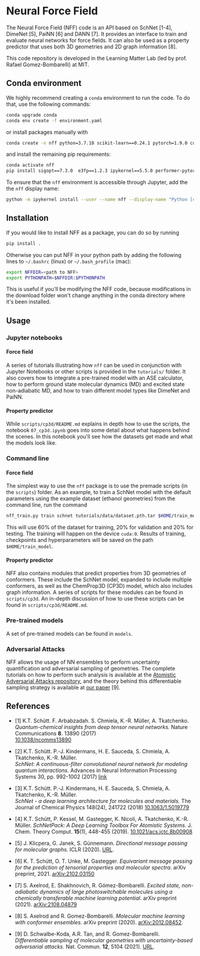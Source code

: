 # Neural Force Field

The Neural Force Field (NFF) code is an API based on SchNet [1-4], DimeNet [5], PaiNN [6] and DANN [7]. It provides an interface to train and evaluate neural networks for force fields. It can also be used as a property predictor that uses both 3D geometries and 2D graph information [8].

This code repository is developed in the Learning Matter Lab (led by prof. Rafael Gomez-Bombarelli) at MIT.

## Conda environment

We highly recommend creating a `conda` environment to run the code. To do that, use the following commands:

```bash
conda upgrade conda
conda env create -f environment.yaml
```

or install packages manually with

```bash
conda create -n nff python=3.7.10 scikit-learn==0.24.1 pytorch=1.9.0 cudatoolkit=10.2 ase==3.22.1 pandas==1.2.2 pymatgen==2021.2.16 sympy==1.7.1 rdkit==2020.09.4 hyperopt==0.2.5 jq==1.6 openbabel==3.1.1 -c pytorch -c conda-forge -c rdkit -c openbabel
```

and install the remaining pip requirements:

```bash
conda activate nff
pip install sigopt==7.3.0  e3fp==1.2.3 ipykernel==5.5.0 performer-pytorch==1.0.11 nglview==3.0.1
```

To ensure that the `nff` environment is accessible through Jupyter, add the the `nff` display name:
```bash
python -m ipykernel install --user --name nff --display-name "Python [conda env:nff"]
```

## Installation

If you would like to install NFF as a package, you can do so by running

```bash
pip install .
```

Otherwise you can put NFF in your python path by adding the following lines to `~/.bashrc` (linux) or `~/.bash_profile` (mac):
```bash
export NFFDIR=<path to NFF>
export PYTHONPATH=$NFFDIR:$PYTHONPATH
```

This is useful if you'll be modifying the NFF code, because modifications in the download folder won't change anything in the conda directory where it's been installed. 


## Usage

### Jupyter notebooks 

#### Force field
A series of tutorials illustrating how `nff` can be used in conjunction with Jupyter Notebooks or other scripts is provided in the `tutorials/` folder. It also covers how to integrate a pre-trained model with an ASE calculator, how to perform ground state molecular dynamics (MD) and excited state non-adiabatic MD, and how to train different model types like DimeNet and PaiNN.

#### Property predictor
While `scripts/cp3d/README.md` explains in depth how to use the scripts, the notebook `07_cp3d.ipynb` goes into some detail about what happens behind the scenes. In this notebook you'll see how the datasets get made and what the models look like.

### Command line

#### Force field
The simplest way to use the `nff` package is to use the premade scripts (in the `scripts`) folder. As an example, to train a SchNet model with the default parameters using the example dataset (ethanol geometries) from the command line, run the command

```bash
nff_train.py train schnet tutorials/data/dataset.pth.tar $HOME/train_model --device cuda:0
```
This will use 60% of the dataset for training, 20% for validation and 20% for testing. The training will happen on the device `cuda:0`. Results of training, checkpoints and hyperparameters will be saved on the path `$HOME/train_model`.

#### Property predictor
NFF also contains modules that predict properties from 3D geometries of conformers. These include the SchNet model, expanded to include multiple conformers, as well as the ChemProp3D (CP3D)  model, which also includes graph information. A series of scripts for these modules can be found in `scripts/cp3d`. An in-depth discussion of how to use these scripts can be found in `scripts/cp3d/README.md`.   

### Pre-trained models
A set of pre-trained models can be found in `models`.

### Adversarial Attacks

NFF allows the usage of NN ensembles to perform uncertainty quantification and adversarial sampling of geometries. The complete tutorials on how to perform such analysis is available at the [Atomistic Adversarial Attacks repository](https://github.com/learningmatter-mit/Atomistic-Adversarial-Attacks), and the theory behind this differentiable sampling strategy is available at [our paper](https://www.nature.com/articles/s41467-021-25342-8) [9].

## References

* [1] K.T. Schütt. F. Arbabzadah. S. Chmiela, K.-R. Müller, A. Tkatchenko.  
*Quantum-chemical insights from deep tensor neural networks.*
Nature Communications **8**. 13890 (2017)   
[10.1038/ncomms13890](http://dx.doi.org/10.1038/ncomms13890)

* [2] K.T. Schütt. P.-J. Kindermans, H. E. Sauceda, S. Chmiela, A. Tkatchenko, K.-R. Müller.  
*SchNet: A continuous-filter convolutional neural network for modeling quantum interactions.*
Advances in Neural Information Processing Systems 30, pp. 992-1002 (2017) [link](http://papers.nips.cc/paper/6700-schnet-a-continuous-filter-convolutional-neural-network-for-modeling-quantum-interactions)

* [3] K.T. Schütt. P.-J. Kindermans, H. E. Sauceda, S. Chmiela, A. Tkatchenko, K.-R. Müller.  
*SchNet - a deep learning architecture for molecules and materials.* 
The Journal of Chemical Physics 148(24), 241722 (2018) [10.1063/1.5019779](https://doi.org/10.1063/1.5019779)

* [4] K.T. Schütt, P. Kessel, M. Gastegger, K. Nicoli, A. Tkatchenko, K.-R. Müller.
*SchNetPack: A Deep Learning Toolbox For Atomistic Systems.*
J. Chem. Theory Comput. **15**(1), 448-455 (2019). [10.1021/acs.jctc.8b00908](https://doi.org/10.1021/acs.jctc.8b00908)

* [5] J. Klicpera, G. Janek, S. Günnemann. *Directional message passing for molecular graphs.* ICLR (2020). [URL](https://openreview.net/attachment?id=B1eWbxStPH&name=original_pdf).

* [6] K. T. Schütt, O. T. Unke, M. Gastegger. *Equivariant message passing for the prediction of tensorial properties and molecular spectra*. arXiv preprint, 2021. [arXiv:2102.03150](https://arxiv.org/pdf/2102.03150.pdf)

* [7] S. Axelrod, E. Shakhnovich, R. Gómez-Bombarelli. *Excited state, non-adiabatic dynamics of large photoswitchable molecules using a chemically transferable machine learning potential.* arXiv preprint (2021). [arXiv:2108.04879](https://arxiv.org/pdf/2108.04879.pdf)

* [8] S. Axelrod and R. Gomez-Bombarelli. *Molecular machine learning with conformer ensembles.* arXiv preprint (2020). [arXiv:2012.08452](https://arxiv.org/abs/2012.08452?fbclid=IwAR2KlinGWeEHTR99m8x9nu2caURqIg04nQkimqzYRcTIqFq6qgv6_RgmVzo).

* [9] D. Schwalbe-Koda, A.R. Tan, and R. Gomez-Bombarelli. *Differentiable sampling of molecular geometries with uncertainty-based adversarial attacks.* Nat. Commun. **12**, 5104 (2021). [URL](https://doi.org/10.1038/s41467-021-25342-8).

